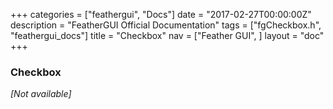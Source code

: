 +++
categories = ["feathergui", "Docs"]
date = "2017-02-27T00:00:00Z"
description = "FeatherGUI Official Documentation"
tags = ["fgCheckbox.h", "feathergui_docs"]
title = "Checkbox"
nav = ["Feather GUI", ]
layout = "doc"
+++

### Checkbox

*[Not available]*